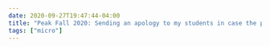 ```yaml
---
date: 2020-09-27T19:47:44-04:00
title: "Peak Fall 2020: Sending an apology to my students in case the person I ejected from a family Zoom gathering as soon as I realized it wasn’t a sibling (but before I could fully process the face) was one of them looking for help on a Sunday night."
tags: ["micro"]
---
```

